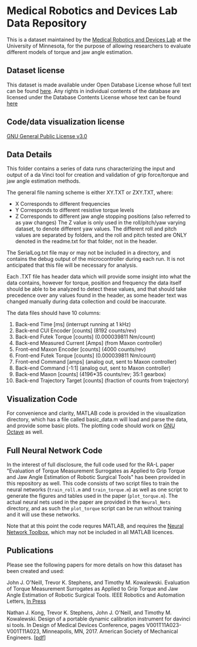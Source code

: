 Medical Robotics and Devices Lab Data Repository
================================================

This is a dataset maintained by the 
[Medical Robotics and Devices Lab](http://me.umn.edu/labs/mrd/) 
at the University of Minnesota, for the purpose of allowing researchers to 
evaluate different models of torque and jaw angle estimation.

Dataset license
---------------

This dataset is made available under Open Database License whose full text can be found 
[here](http://opendatacommons.org/licenses/odbl/). Any rights in individual contents of 
the database are licensed under the Database Contents License whose text can be found 
[here](http://opendatacommons.org/licenses/dbcl/)

Code/data visualization license
-------------------------------

[GNU General Public License v3.0](https://www.gnu.org/licenses/gpl-3.0.en.html)

Data Details
------------

This folder contains a series of data runs characterizing the input and output
of a da Vinci tool for creation and validation of grip force/torque and jaw
angle estimation methods.

The general file naming scheme is either XY.TXT or ZXY.TXT, where:
- X Corresponds to different frequencies
- Y Corresponds to different resistive torque levels
- Z Corresponds to different jaw angle stopping positions (also referred to as yaw changes)
The Z value is only used in the roll/pitch/yaw varying dataset, to denote
different yaw values. The different roll and pitch values are separated by
folders, and the roll and pitch tested are ONLY denoted in the readme.txt for
that folder, not in the header.

The SerialLog.txt file may or may not be included in a directory, and contains
the debug output of the microcontroller during each run. It is not anticipated
that this file will be necessary for analysis.

Each .TXT file has header data which will provide some insight into what the
data contains, however for torque, position and frequency the data itself should
be able to be analyzed to detect these values, and that should take precedence
over any values found in the header, as some header text was changed manually
during data collection and could be inaccurate.

The data files should have 10 columns:
1. Back-end Time \[ms\] (interrupt running at 1 kHz)
2. Back-end CUI Encoder \[counts\] (8192 counts/rev)
3. Back-end Futek Torque \[counts\] (0.000039811 Nm/count)
4. Back-end Measured Current \[Amps\] (from Maxon controller)
5. Front-end Maxon Encoder \[counts\] (4000 counts/rev)
6. Front-end Futek Torque \[counts\] (0.000039811 Nm/count)
7. Front-end Command \[amps\] (analog out, sent to Maxon controller)
8. Back-end Command \[-1:1\] (analog out, sent to Maxon controller)
9. Back-end Maxon \[counts\] (4196*35 counts/rev; 35:1 gearbox)
10. Back-end Trajectory Target \[counts\] (fraction of counts from trajectory)

Visualization Code
------------------

For convenience and clarity, MATLAB code is provided in the visualization 
directory, which has a file called basic_data.m will load and parse the 
data, and provide some basic plots. The plotting code should work on 
[GNU Octave](https://www.gnu.org/software/octave/) as well.

Full Neural Network Code
------------------------

In the interest of full disclosure, the full code used for the RA-L paper "Evaluation of Torque Measurement Surrogates as Applied to Grip Torque and Jaw Angle Estimation of Robotic Surgical Tools" has been provided in this repository as well. This code consists of two script files to train the neural networks (`train_roll.m` and `train_torque.m`) as well as one script to generate the figures and tables used in the paper (`plot_torque.m`). The actual neural nets used in the paper are provided in the `Neural_Nets` directory, and as such the `plot_torque` script can be run without training and it will use these networks.

Note that at this point the code requres MATLAB, and requires the [Neural Network Toolbox](https://uk.mathworks.com/products/neural-network.html), which may not be included in all MATLAB licences. 

Publications
------------
Please see the following papers for more details on how this dataset has been 
created and used:

John J. O'Neill, Trevor K. Stephens, and Timothy M. Kowalewski. Evaluation of Torque Measurement Surrogates as Applied to Grip Torque and Jaw Angle Estimation of Robotic Surgical Tools. IEEE Robotics and Automation Letters, [In Press](http://doi.org/10.1109/LRA.2018.2849862)

Nathan J. Kong, Trevor K. Stephens, John J. O'Neill, and Timothy M. Kowalewski. Design of a portable dynamic calibration instrument for davinci si tools. In Design of Medical Devices Conference, pages V001T11A023-V001T11A023, Minneapolis, MN, 2017. American Society of Mechanical Engineers. \[[pdf](http://www.me.umn.edu/labs/mrd/pdfs/Kong2017DesignPortableDynamic.pdf)\] 
